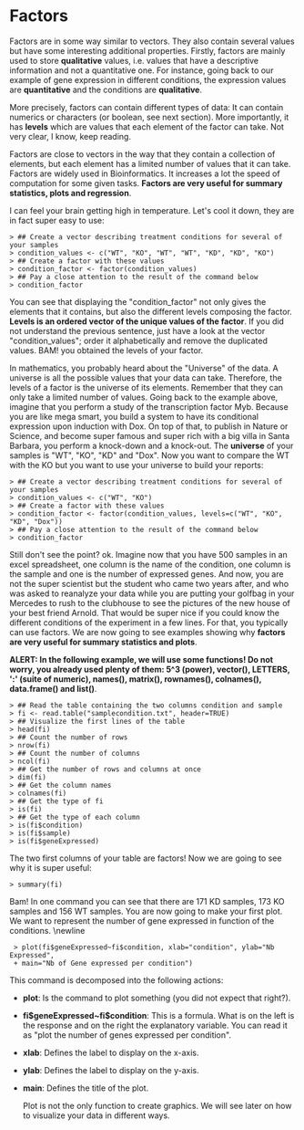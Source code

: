 # Factors

  Factors are in some way similar to vectors. They also contain several values but have some interesting additional properties. Firstly, factors are mainly used to store **qualitative** values, i.e. values that have a descriptive information and not a quantitative one.
For instance, going back to our example of gene expression in different conditions, the expression values are **quantitative** and the conditions are **qualitative**.

  More precisely, factors can contain different types of data: It can contain numerics or characters (or boolean, see next section). More importantly, it has **levels** which are values that each element of the factor can take. Not very clear, I know, keep reading. 

  Factors are close to vectors in the way that they contain a collection of elements, but each element has a limited number of values that it can take. Factors are widely used in Bioinformatics. It increases a lot the speed of computation for some given tasks. **Factors are very useful for summary statistics, plots and regression**.

  I can feel your brain getting high in temperature. Let's cool it down, they are in fact super easy to use:


```
> ## Create a vector describing treatment conditions for several of your samples
> condition_values <- c("WT", "KO", "WT", "WT", "KD", "KD", "KO")
> ## Create a factor with these values
> condition_factor <- factor(condition_values)
> ## Pay a close attention to the result of the command below
> condition_factor
```

  You can see that displaying the "condition_factor" not only gives the elements that it contains, but also the different levels composing the factor. **Levels is an ordered vector of the unique values of the factor**.
If you did not understand the previous sentence, just have a look at the vector "condition_values"; order it alphabetically and remove the duplicated values. BAM! you obtained the levels of your factor.

  In mathematics, you probably heard about the "Universe" of the data. A universe is all the possible values that your data can take. Therefore, the levels of a factor is the universe of its elements. Remember that they can only take a limited number of values. Going back to the example above, imagine that you perform a study of the transcription factor Myb. Because you are like mega smart, you build a system to have its conditional expression upon induction with Dox. On top of that, to publish in Nature or Science, and become super famous and super rich with a big villa in Santa Barbara, you perform a knock-down and a knock-out. The **universe** of your samples is "WT", "KO", "KD" and "Dox". Now you want to compare the WT with the KO but you want to use your universe to build your reports:


```
> ## Create a vector describing treatment conditions for several of your samples
> condition_values <- c("WT", "KO")
> ## Create a factor with these values
> condition_factor <- factor(condition_values, levels=c("WT", "KO", "KD", "Dox"))
> ## Pay a close attention to the result of the command below
> condition_factor
```

 Still don't see the point? ok. Imagine now that you have 500 samples in an excel spreadsheet, one column is the name of the condition, one column is the sample and one is the number of expressed genes. And now, you are not the super scientist but the student who came two years after, and who was asked to reanalyze your data while you are putting your golfbag in your Mercedes to rush to the clubhouse to see the pictures of the new house of your best friend Arnold. That would be super nice if you could know the different conditions of the experiment in a few lines. For that, you typically can use factors. We are now going to see examples showing why **factors are very useful for summary statistics and plots**.
 
**ALERT: In the following example, we will use some functions! Do not worry, you already used plenty of them: 5^3 (power), vector(), LETTERS, ':' (suite of numeric), names(), matrix(), rownames(), colnames(), data.frame() and list()**.


```
> ## Read the table containing the two columns condition and sample
> fi <- read.table("samplecondition.txt", header=TRUE)
> ## Visualize the first lines of the table
> head(fi)
> ## Count the number of rows
> nrow(fi)
> ## Count the number of columns
> ncol(fi)
> ## Get the number of rows and columns at once
> dim(fi)
> ## Get the column names
> colnames(fi)
> ## Get the type of fi
> is(fi)
> ## Get the type of each column
> is(fi$condition)
> is(fi$sample)
> is(fi$geneExpressed)
```

The two first columns of your table are factors! Now we are going to see why it is super useful:


```
> summary(fi)
```

Bam! In one command you can see that there are 171 KD samples, 173 KO samples and 156 WT samples. You are now going to make your first plot. We want to represent the number of gene expressed in function of the conditions. 
\newline

```
 > plot(fi$geneExpressed~fi$condition, xlab="condition", ylab="Nb Expressed",
 + main="Nb of Gene expressed per condition")
```

This command is decomposed into the following actions:

* **plot**: Is the command to plot something (you did not expect that right?).
* **fi\$geneExpressed\~fi\$condition**: This is a formula. What is on the left is the response and on the right the explanatory variable. You can read it as "plot the number of genes expressed per condition".
* **xlab**: Defines the label to display on the x-axis.
* **ylab**: Defines the label to display on the y-axis.
* **main**: Defines the title of the plot.

  Plot is not the only function to create graphics. We will see later on how to visualize your data in different ways.
